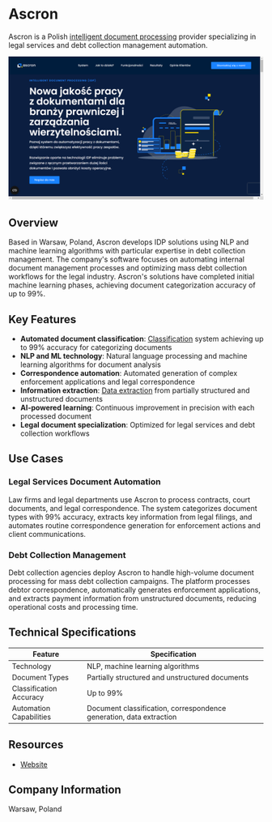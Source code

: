 # Ascron

Ascron is a Polish [intelligent document processing](../../capabilities/document-understanding/index.md) provider specializing in legal services and debt collection management automation.

![Ascron](assets\ascron.png)


## Overview

Based in Warsaw, Poland, Ascron develops IDP solutions using NLP and machine learning algorithms with particular expertise in debt collection management. The company's software focuses on automating internal document management processes and optimizing mass debt collection workflows for the legal industry. Ascron's solutions have completed initial machine learning phases, achieving document categorization accuracy of up to 99%.

## Key Features

- **Automated document classification**: [Classification](../../capabilities/classification/index.md) system achieving up to 99% accuracy for categorizing documents
- **NLP and ML technology**: Natural language processing and machine learning algorithms for document analysis
- **Correspondence automation**: Automated generation of complex enforcement applications and legal correspondence
- **Information extraction**: [Data extraction](../../capabilities/extraction/index.md) from partially structured and unstructured documents
- **AI-powered learning**: Continuous improvement in precision with each processed document
- **Legal document specialization**: Optimized for legal services and debt collection workflows

## Use Cases

### Legal Services Document Automation

Law firms and legal departments use Ascron to process contracts, court documents, and legal correspondence. The system categorizes document types with 99% accuracy, extracts key information from legal filings, and automates routine correspondence generation for enforcement actions and client communications.

### Debt Collection Management

Debt collection agencies deploy Ascron to handle high-volume document processing for mass debt collection campaigns. The platform processes debtor correspondence, automatically generates enforcement applications, and extracts payment information from unstructured documents, reducing operational costs and processing time.

## Technical Specifications

| Feature | Specification |
|---------|---------------|
| Technology | NLP, machine learning algorithms |
| Document Types | Partially structured and unstructured documents |
| Classification Accuracy | Up to 99% |
| Automation Capabilities | Document classification, correspondence generation, data extraction |

## Resources

- [Website](https://ascron.com)

## Company Information

Warsaw, Poland
